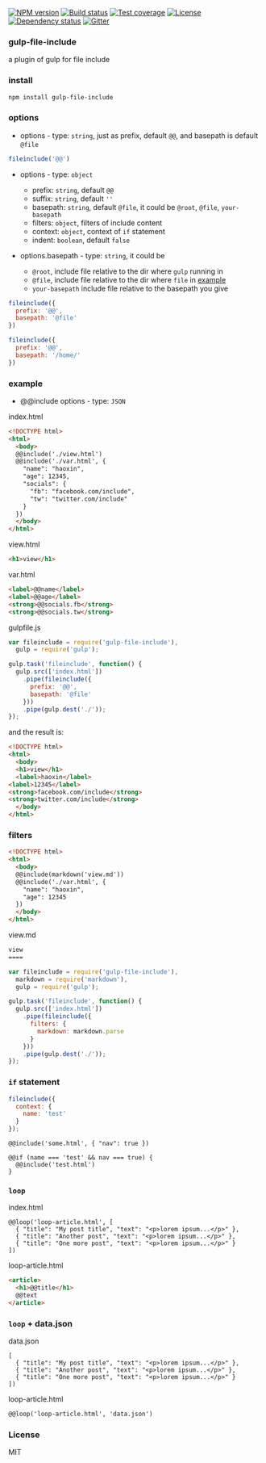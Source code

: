 [![NPM version][npm-img]][npm-url]
[![Build status][travis-img]][travis-url]
[![Test coverage][coveralls-img]][coveralls-url]
[![License][license-img]][license-url]
[![Dependency status][david-img]][david-url]
[![Gitter][gitter-img]][gitter-url]

### gulp-file-include
a plugin of gulp for file include

### install
```bash
npm install gulp-file-include
```

### options

* options - type: `string`, just as prefix, default `@@`, and basepath is default `@file`

```js
fileinclude('@@')
```

* options - type: `object`
  - prefix: `string`, default `@@`
  - suffix: `string`, default `''`
  - basepath: `string`, default `@file`, it could be `@root`, `@file`, `your-basepath`
  - filters: `object`, filters of include content
  - context: `object`, context of `if` statement
  - indent: `boolean`, default `false`

* options.basepath - type: `string`, it could be
  - `@root`, include file relative to the dir where `gulp` running in
  - `@file`, include file relative to the dir where `file` in [example](example)
  - `your-basepath` include file relative to the basepath you give

```js
fileinclude({
  prefix: '@@',
  basepath: '@file'
})
```

```js
fileinclude({
  prefix: '@@',
  basepath: '/home/'
})
```

### example

* @@include options - type: `JSON`

index.html
```html
<!DOCTYPE html>
<html>
  <body>
  @@include('./view.html')
  @@include('./var.html', {
    "name": "haoxin",
    "age": 12345,
    "socials": {
      "fb": "facebook.com/include",
      "tw": "twitter.com/include"
    }
  })
  </body>
</html>
```

view.html
```html
<h1>view</h1>
```

var.html
```html
<label>@@name</label>
<label>@@age</label>
<strong>@@socials.fb</strong>
<strong>@@socials.tw</strong>
```

gulpfile.js
```js
var fileinclude = require('gulp-file-include'),
  gulp = require('gulp');

gulp.task('fileinclude', function() {
  gulp.src(['index.html'])
    .pipe(fileinclude({
      prefix: '@@',
      basepath: '@file'
    }))
    .pipe(gulp.dest('./'));
});
```

and the result is:
```html
<!DOCTYPE html>
<html>
  <body>
  <h1>view</h1>
  <label>haoxin</label>
<label>12345</label>
<strong>facebook.com/include</strong>
<strong>twitter.com/include</strong>
  </body>
</html>
```

### filters

```html
<!DOCTYPE html>
<html>
  <body>
  @@include(markdown('view.md'))
  @@include('./var.html', {
    "name": "haoxin",
    "age": 12345
  })
  </body>
</html>
```

view.md
```html
view
====
```

```js
var fileinclude = require('gulp-file-include'),
  markdown = require('markdown'),
  gulp = require('gulp');

gulp.task('fileinclude', function() {
  gulp.src(['index.html'])
    .pipe(fileinclude({
      filters: {
        markdown: markdown.parse
      }
    }))
    .pipe(gulp.dest('./'));
});
```

### `if` statement

```js
fileinclude({
  context: {
    name: 'test'
  }
});
```

```
@@include('some.html', { "nav": true })

@@if (name === 'test' && nav === true) {
  @@include('test.html')
}
```

### `loop`
index.html

```
@@loop('loop-article.html', [
  { "title": "My post title", "text": "<p>lorem ipsum...</p>" },
  { "title": "Another post", "text": "<p>lorem ipsum...</p>" },
  { "title": "One more post", "text": "<p>lorem ipsum...</p>" }
])

```

loop-article.html
```html
<article>
  <h1>@@title</h1>
  @@text
</article>

```

### `loop` + data.json
data.json

```
[
  { "title": "My post title", "text": "<p>lorem ipsum...</p>" },
  { "title": "Another post", "text": "<p>lorem ipsum...</p>" },
  { "title": "One more post", "text": "<p>lorem ipsum...</p>" }
])

```

loop-article.html
```html
@@loop('loop-article.html', 'data.json')

```

### License
MIT

[npm-img]: https://img.shields.io/npm/v/gulp-file-include.svg?style=flat-square
[npm-url]: https://npmjs.org/package/gulp-file-include
[travis-img]: https://img.shields.io/travis/coderhaoxin/gulp-file-include.svg?style=flat-square
[travis-url]: https://travis-ci.org/coderhaoxin/gulp-file-include
[coveralls-img]: https://img.shields.io/coveralls/coderhaoxin/gulp-file-include.svg?style=flat-square
[coveralls-url]: https://coveralls.io/r/coderhaoxin/gulp-file-include?branch=master
[license-img]: http://img.shields.io/badge/license-MIT-green.svg?style=flat-square
[license-url]: http://opensource.org/licenses/MIT
[david-img]: https://img.shields.io/david/coderhaoxin/gulp-file-include.svg?style=flat-square
[david-url]: https://david-dm.org/coderhaoxin/gulp-file-include
[gitter-img]: https://badges.gitter.im/Join%20Chat.svg
[gitter-url]: https://gitter.im/coderhaoxin/gulp-file-include?utm_source=badge&utm_medium=badge&utm_campaign=pr-badge

